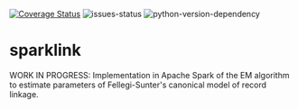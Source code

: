 [![Coverage Status](https://coveralls.io/repos/github/moj-analytical-services/sparklink/badge.svg?branch=dev)](https://coveralls.io/github/moj-analytical-services/sparklink?branch=dev)
![issues-status](https://img.shields.io/github/issues-raw/moj-analytical-services/sparklink)
![python-version-dependency](https://img.shields.io/badge/python-%3E%3D3.6-blue)


# sparklink
WORK IN PROGRESS:  Implementation in Apache Spark of the EM algorithm to estimate parameters of Fellegi-Sunter's canonical model of record linkage.

